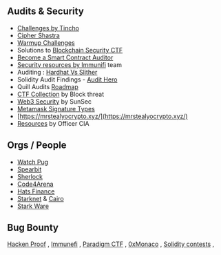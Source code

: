 ## Audits & Security


*   [Challenges by Tincho](https://www.damnvulnerabledefi.xyz/)
*   [Cipher Shastra](https://ciphershastra.com/)
*   [Warmup Challenges](https://capturetheether.com/)
*   Solutions to [Blockchain Security CTF](https://github.com/blockthreat/blocksec-ctfs)
*   [Become a Smart Contract Auditor](https://cmichel.io/how-to-become-a-smart-contract-auditor/)
*   [Security resources by Immunifi](https://github.com/immunefi-team/Web3-Security-Library) team
*   Auditing : [Hardhat Vs Slither](https://coinsbench.com/smart-contract-auditing-with-vs-code-hardhat-and-slither-f9dd18fdd729)
*   Solidity Audit Findings - [Audit Hero](https://audit-hero.com/)
*   Quill Audits [Roadmap](https://github.com/Quillhash/QuillAudit_Auditor_Roadmap)
*   [CTF Collection](https://github.com/blockthreat/blocksec-ctfs) by Block threat
*   [Web3 Security](https://web3sec.notion.site/web3sec/Web3-security-ddaa8bf9a985494dbaf70d698345b899) by SunSec
*   [Metamask Signature Types](https://metamask.github.io/test-dapp/)
*   [https://mrstealyocrypto.xyz/](https://mrstealyocrypto.xyz/)
*   [Resources](https://officercia.medium.com/all-resources-to-become-a-smart-contract-auditor-ff4a85c99c05) by Officer CIA

  

Orgs / People
-------------

*   [Watch Pug](https://www.watchpug.org/)
*   [Spearbit](https://spearbit.com/)
*   [Sherlock](https://app.sherlock.xyz/audits/contests)
*   [Code4Arena](https://code4rena.com/leaderboard/)
*   [Hats Finance](https://app.hats.finance/vaults)
*   [Starknet](https://starknet.io/) & [Cairo](https://www.cairo-lang.org/)
*   [Stark Ware](https://starkware.co/)

  

Bug Bounty
----------

[Hacken Proof](https://hackenproof.com/) , [Immunefi](https://immunefi.com/) , [Paradigm CTF](https://ctf.paradigm.xyz/challenges) , [0xMonaco](https://0xmonaco.ctf.paradigm.xyz/) , [Solidity contests](https://underhanded.soliditylang.org/) ,